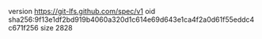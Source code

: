 version https://git-lfs.github.com/spec/v1
oid sha256:9f13e1df2bd919b4060a320d1c614e69d643e1ca4f2a0d61f55eddc4c671f256
size 2828
